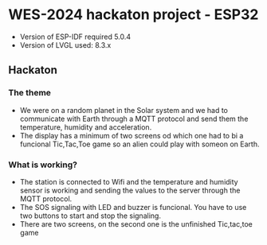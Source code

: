 # WES-2024 hackaton project - ESP32

- Version of ESP-IDF required 5.0.4
- Version of LVGL used: 8.3.x

## Hackaton

### The theme

- We were on a random planet in the Solar system and we had to communicate with Earth through a MQTT protocol and send them the temperature, humidity and acceleration.
- The display has a minimum of two screens od which one had to bi a funcional Tic,Tac,Toe game so an alien could play with someon on Earth.

### What is working?

- The station is connected to Wifi and the temperature and humidity sensor is working and sending the values to the server through the MQTT protocol.
- The SOS signaling with LED and buzzer is funcional. You have to use two buttons to start and stop the signaling.
- There are two screens, on the second one is the unfinished Tic,tac,toe game
